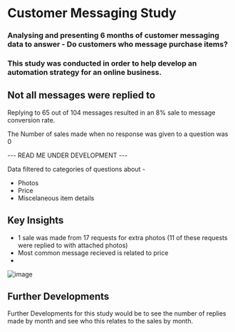 # Customer Messaging Study
### Analysing and presenting 6 months of customer messaging data to answer - Do customers who message purchase items?

### This study was conducted in order to help develop an automation strategy for an online business. 

## Not all messages were replied to 
Replying to 65 out of 104 messages resulted in an 8% sale to message conversion rate. 

The Number of sales made when no response was given to a question was 0

--- READ ME UNDER DEVELOPMENT ---

Data filtered to categories of questions about - 
* Photos
* Price
* Miscelaneous item details 

## Key Insights
- 1 sale was made from 17 requests for extra photos (11 of these requests were replied to with attached photos)
- Most common message recieved is related to price
-

![image](https://user-images.githubusercontent.com/99413257/160290154-bf82342a-b401-4033-a295-8727a2a54af4.png)

## Further Developments 
Further Developments for this study would be to see the number of replies made by month and see who this relates to the sales by month. 

